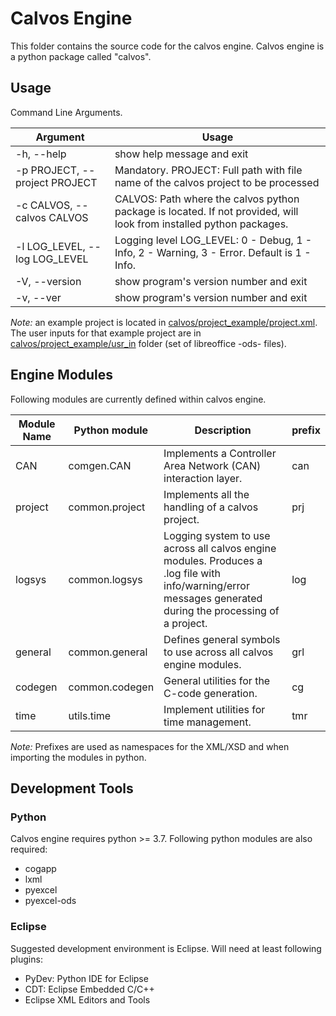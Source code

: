 # Calvos Engine
This folder contains the source code for the calvos engine. Calvos engine is a python package called "calvos".

## Usage
Command Line Arguments.

Argument |  Usage
---------|-------
  -h, --help            | show help message and exit
  -p PROJECT, --project PROJECT | Mandatory. PROJECT: Full path with file name of the calvos project to be processed
  -c CALVOS, --calvos CALVOS  | CALVOS: Path where the calvos python package is located. If not provided, will look from installed python packages.
  -l LOG_LEVEL, --log LOG_LEVEL | Logging level LOG_LEVEL: 0 - Debug, 1 - Info, 2 - Warning, 3 - Error. Default is 1 - Info.
  -V, --version           | show program's version number and exit
  -v, --ver               | show program's version number and exit
  
_Note:_ an example project is located in [calvos/project_example/project.xml](../project_example/project.xml). The user inputs for that example project are in [calvos/project_example/usr_in](../project_example/usr_in/) folder (set of libreoffice -ods- files).

## Engine Modules
Following modules are currently defined within calvos engine.

Module Name | Python module | Description | prefix
------------|---------------|-------------|------------
CAN	|	comgen.CAN	| Implements a Controller Area Network (CAN) interaction layer. | can
project	|	common.project	| Implements all the handling of a calvos project. | prj
logsys	|	common.logsys	| Logging system to use across all calvos engine modules. Produces a .log file with info/warning/error messages generated during the processing of a project. | log
general	|	common.general	| Defines general symbols to use across all calvos engine modules. | grl
codegen |	common.codegen	| General utilities for the C-code generation. | cg
time	| utils.time	| Implement utilities for time management. | tmr

_Note:_ Prefixes are used as namespaces for the XML/XSD and when importing the modules in python.

## Development Tools
### Python
Calvos engine requires python >= 3.7.
Following python modules are also required:
- cogapp
- lxml
- pyexcel
- pyexcel-ods

### Eclipse
Suggested development environment is Eclipse. Will need at least following plugins:
- PyDev: Python IDE for Eclipse
- CDT: Eclipse Embedded C/C++
- Eclipse XML Editors and Tools
